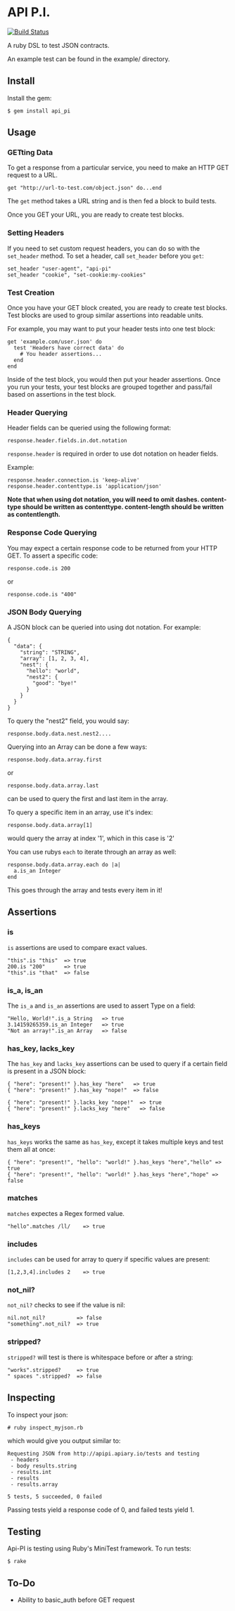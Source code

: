 # API P.I.

[![Build Status](https://travis-ci.org/benwoody/api_pi.svg)](https://travis-ci.org/benwoody/api_pi)

A ruby DSL to test JSON contracts.

An example test can be found in the example/ directory.

## Install

Install the gem:

    $ gem install api_pi 

## Usage

### GETting Data

To get a response from a particular service, you need to make an HTTP GET
request to a URL.  

    get "http://url-to-test.com/object.json" do...end

The `get` method takes a URL string and is then fed a block to build tests. 

Once you GET your URL, you are ready to create test blocks.

### Setting Headers

If you need to set custom request headers, you can do so with the `set_header`
method.  To set a header, call `set_header` before you `get`:

    set_header "user-agent", "api-pi"
    set_header "cookie", "set-cookie:my-cookies"

### Test Creation

Once you have your GET block created, you are ready to create test blocks.
Test blocks are used to group similar assertions into readable units.  

For example, you may want to put your header tests into one test block:

    get 'example.com/user.json' do
      test 'Headers have correct data' do
        # You header assertions...
      end
    end

Inside of the test block, you would then put your header assertions.  Once you
run your tests, your test blocks are grouped together and pass/fail based on
assertions in the test block.

### Header Querying

Header fields can be queried using the following format:

    response.header.fields.in.dot.notation

`response.header` is required in order to use dot notation on header fields.

Example:

    response.header.connection.is 'keep-alive'
    response.header.contenttype.is 'application/json'

**Note that when using dot notation, you will need to omit dashes. 
content-type should be written as contenttype.
content-length should be written as contentlength.**

### Response Code Querying

You may expect a certain response code to be returned from your HTTP GET.
To assert a specific code:

    response.code.is 200
or

    response.code.is "400"

### JSON Body Querying

A JSON block can be queried into using dot notation.  For example:

    { 
      "data": {
        "string": "STRING",
        "array": [1, 2, 3, 4],
        "nest": {
          "hello": "world",
          "nest2": {
            "good": "bye!"
          }
        }
      }
    }

To query the "nest2" field, you would say:

    response.body.data.nest.nest2....

Querying into an Array can be done a few ways:

    response.body.data.array.first 
or

    response.body.data.array.last

can be used to query the first and last item in the array.

To query a specific item in an array, use it's index:

    response.body.data.array[1]

would query the array at index '1', which in this case is '2'

You can use rubys `each` to iterate through an array as well:

    response.body.data.array.each do |a|
      a.is_an Integer
    end

This goes through the array and tests every item in it!

## Assertions

### is

`is` assertions are used to compare exact values.
  
    "this".is "this"  => true
    200.is "200"      => true
    "this".is "that"  => false
    
### is_a, is_an

The `is_a` and `is_an` assertions are used to assert Type on a field:

    "Hello, World!".is_a String   => true
    3.14159265359.is_an Integer   => true
    "Not an array!".is_an Array   => false

### has_key, lacks_key

The `has_key` and `lacks_key` assertions can be used to query if a certain field
is present in a JSON block:

    { "here": "present!" }.has_key "here"   => true
    { "here": "present!" }.has_key "nope!"  => false

    { "here": "present!" }.lacks_key "nope!"  => true
    { "here": "present!" }.lacks_key "here"   => false

### has_keys

`has_keys` works the same as `has_key`, except it takes multiple keys and test them all at once:

    { "here": "present!", "hello": "world!" }.has_keys "here","hello" => true
    { "here": "present!", "hello": "world!" }.has_keys "here","hope" => false

### matches

`matches` expectes a Regex formed value.

    "hello".matches /ll/    => true

### includes

`includes` can be used for array to query if specific values are present:

    [1,2,3,4].includes 2    => true

### not_nil?

`not_nil?` checks to see if the value is nil:

    nil.not_nil?          => false
    "something".not_nil?  => true

### stripped?

`stripped?` will test is there is whitespace before or after a string:

    "works".stripped?     => true
    " spaces ".stripped?  => false

## Inspecting

To inspect your json:

    # ruby inspect_myjson.rb

which would give you output similar to:

    Requesting JSON from http://apipi.apiary.io/tests and testing
     - headers
     - body results.string
     - results.int
     - results
     - results.array

    5 tests, 5 succeeded, 0 failed

Passing tests yield a response code of 0, and failed tests yield 1.  

## Testing

Api-PI is testing using Ruby's MiniTest framework.  To run tests:

    $ rake

To-Do
-----

* Ability to basic_auth before GET request

